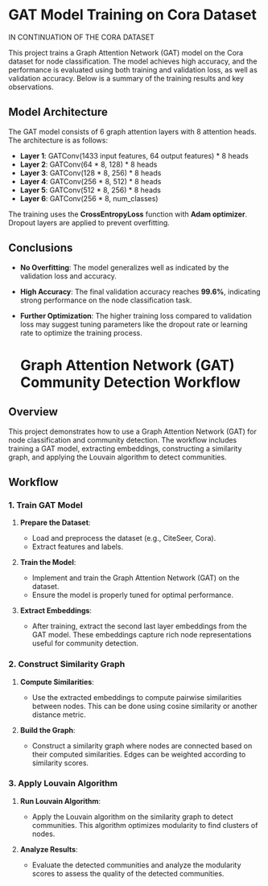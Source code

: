 # GAT Model Training on Cora Dataset

IN CONTINUATION OF THE CORA DATASET

This project trains a Graph Attention Network (GAT) model on the Cora dataset for node classification. The model achieves high accuracy, and the performance is evaluated using both training and validation loss, as well as validation accuracy. Below is a summary of the training results and key observations.

## Model Architecture

The GAT model consists of 6 graph attention layers with 8 attention heads. The architecture is as follows:

- **Layer 1**: GATConv(1433 input features, 64 output features) * 8 heads
- **Layer 2**: GATConv(64 * 8, 128) * 8 heads
- **Layer 3**: GATConv(128 * 8, 256) * 8 heads
- **Layer 4**: GATConv(256 * 8, 512) * 8 heads
- **Layer 5**: GATConv(512 * 8, 256) * 8 heads
- **Layer 6**: GATConv(256 * 8, num_classes)

The training uses the **CrossEntropyLoss** function with **Adam optimizer**. Dropout layers are applied to prevent overfitting.

## Conclusions
- **No Overfitting**: The model generalizes well as indicated by the validation loss and accuracy.
- **High Accuracy**: The final validation accuracy reaches **99.6%**, indicating strong performance on the node classification task.
- **Further Optimization**: The higher training loss compared to validation loss may suggest tuning parameters like the dropout rate or learning rate to optimize the training process.

  # Graph Attention Network (GAT) Community Detection Workflow

## Overview

This project demonstrates how to use a Graph Attention Network (GAT) for node classification and community detection. The workflow includes training a GAT model, extracting embeddings, constructing a similarity graph, and applying the Louvain algorithm to detect communities.

## Workflow

### 1. Train GAT Model

1. **Prepare the Dataset**:
   - Load and preprocess the dataset (e.g., CiteSeer, Cora).
   - Extract features and labels.

2. **Train the Model**:
   - Implement and train the Graph Attention Network (GAT) on the dataset.
   - Ensure the model is properly tuned for optimal performance.

3. **Extract Embeddings**:
   - After training, extract the second last layer embeddings from the GAT model. These embeddings capture rich node representations useful for community detection.

### 2. Construct Similarity Graph

1. **Compute Similarities**:
   - Use the extracted embeddings to compute pairwise similarities between nodes. This can be done using cosine similarity or another distance metric.

2. **Build the Graph**:
   - Construct a similarity graph where nodes are connected based on their computed similarities. Edges can be weighted according to similarity scores.

### 3. Apply Louvain Algorithm

1. **Run Louvain Algorithm**:
   - Apply the Louvain algorithm on the similarity graph to detect communities. This algorithm optimizes modularity to find clusters of nodes.

2. **Analyze Results**:
   - Evaluate the detected communities and analyze the modularity scores to assess the quality of the detected communities.


